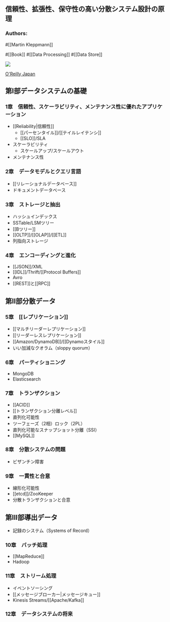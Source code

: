 ## 信頼性、拡張性、保守性の高い分散システム設計の原理

### Authors:
#[[Martin Kleppmann]]

#[[Book]] #[[Data Processing]] #[[Data Store]]

![](https://www.oreilly.co.jp/books/images/picture_large978-4-87311-870-3.jpeg)

[O'Reilly Japan](https://www.oreilly.co.jp/books/9784873118703/)

## 第I部データシステムの基礎
### 1章　信頼性、スケーラビリティ、メンテナンス性に優れたアプリケーション
- [[Reliability|信頼性]]
  - [[パーセンタイル]]/[[テイルレイテンシ]]
  - [[SLO]]/SLA
- スケーラビリティ
  - スケールアップ/スケールアウト
- メンテナンス性
### 2章　データモデルとクエリ言語
- [[リレーショナルデータベース]]
- ドキュメントデータベース
### 3章　ストレージと抽出
- ハッシュインデックス
- SSTable/LSMツリー
- [[Bツリー]]
- [[OLTP]]/[[OLAP]]/[[ETL]]
- 列指向ストレージ
### 4章　エンコーディングと進化
- [[JSON]]/XML
- [[IDL]]/Thrift/[[Protocol Buffers]]
- Avro
- [[REST]]と[[RPC]]
## 第II部分散データ
### 5章　[[レプリケーション]]
- [[マルチリーダーレプリケーション]]
- [[リーダーレスレプリケーション]]
- [[Amazon/DynamoDB]]/[[Dynamoスタイル]]
- いい加減なクオラム（sloppy quorum）
### 6章　パーティショニング
- MongoDB
- Elasticsearch
### 7章　トランザクション
- [[ACID]]
- [[トランザクション分離レベル]]
- 直列化可能性
- ツーフェーズ（2相）ロック（2PL）
- 直列化可能なスナップショット分離（SSI）
- [[MySQL]]
### 8章　分散システムの問題
- ビザンチン障害
### 9章　一貫性と合意
- 線形化可能性
- [[etcd]]/ZooKeeper
- 分散トランザクションと合意
## 第III部導出データ
- 記録のシステム（Systems of Record）
### 10章　バッチ処理
- [[MapReduce]]
- Hadoop
### 11章　ストリーム処理
- イベントソーシング
- [[メッセージブローカー|メッセージキュー]]
- Kinesis Streams/[[Apache/Kafka]]
### 12章　データシステムの将来